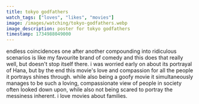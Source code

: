 ```yaml
---
title: tokyo godfathers
watch_tags: ["loves", "likes", "movies"]
image: /images/watching/tokyo-godfathers.webp
image_description: poster for tokyo godfathers
timestamp: 1734988049000
---
```

endless coincidences one after another compounding into ridiculous scenarios is like my favourite brand of comedy and this does that really well, but doesn't stop itself there. i was worried early on about its portrayal of Hana, but by the end this movie's love and compassion for all the people it portrays shines through. while also being a goofy movie it simultaneously manages to be such a loving, compassionate view of people in society often looked down upon, while also not being scared to portray the messiness inherent. i love movies about families.
